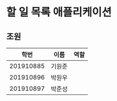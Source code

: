 # 할 일 목록 애플리케이션

## 조원

학번 | 이름 | 역할
:--:|:--:|:--:
201910885 | 기원준 | 
201910896 | 박원우 | 
201910897 | 박준성 | 